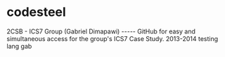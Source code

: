 codesteel
=========

2CSB - ICS7 Group (Gabriel Dimapawi) ----- GitHub for easy and simultaneous access for the group's ICS7 Case Study. 2013-2014
testing lang gab
